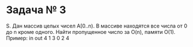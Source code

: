 Задача № 3
========================
S. Дан массив целых чисел A[0..n). В массиве находятся все числа от 0 до n кроме одного. Найти пропущенное число за O(n), памяти O(1). Пример:
in      out
4       1
3 0 2 4 
